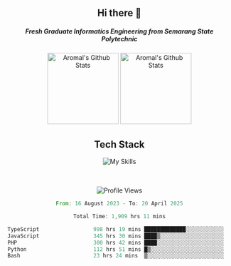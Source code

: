 <div align="center">
  <h2>Hi there 👋</h2>

  <h5>Fresh Graduate Informatics Engineering from Semarang State Polytechnic</h5>

  <img
    height="160"
    alt="Aromal's Github Stats"
    src="https://github-readme-stats.vercel.app/api?username=dafariski77&show_icons=true&theme=tokyonight&count_private=true"
  />
  <img
    alt="Aromal's Github Stats"
    height="160"
    src="https://github-readme-stats.vercel.app/api/top-langs/?username=dafariski77&layout=compact&theme=tokyonight"
  />

  <h2>Tech Stack</h2>
  
![My Skills](https://simpleskill.icons.workers.dev/svg?i=typescript,next.js,react,tailwindcss,shadcnui,reactquery,prisma,socketdotio,zod)

  <br /><br />
  <img src="https://komarev.com/ghpvc/?username=dafariski77&abbreviated=true" alt="Profile Views">
    
  <!--START_SECTION:waka-->

```rust
From: 16 August 2023 - To: 20 April 2025

Total Time: 1,909 hrs 11 mins

TypeScript                 998 hrs 19 mins █████████████░░░░░░░░░░░░   51.85 %
JavaScript                 345 hrs 30 mins ████▒░░░░░░░░░░░░░░░░░░░░   17.94 %
PHP                        300 hrs 42 mins ████░░░░░░░░░░░░░░░░░░░░░   15.62 %
Python                     112 hrs 51 mins █▒░░░░░░░░░░░░░░░░░░░░░░░   05.86 %
Bash                       23 hrs 24 mins  ▒░░░░░░░░░░░░░░░░░░░░░░░░   01.22 %
```

<!--END_SECTION:waka-->
</div>
